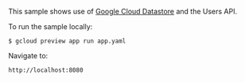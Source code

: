 This sample shows use of [Google Cloud Datastore][datastore] and the Users API.

To run the sample locally:

    $ gcloud preview app run app.yaml

Navigate to:

    http://localhost:8080

[datastore]: https://cloud.google.com/datastore/docs
